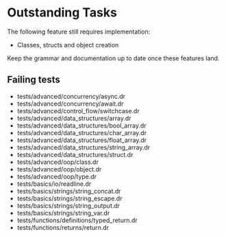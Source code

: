 # Outstanding Tasks

The following feature still requires implementation:

- Classes, structs and object creation

Keep the grammar and documentation up to date once these features land.

## Failing tests

- tests/advanced/concurrency/async.dr
- tests/advanced/concurrency/await.dr
- tests/advanced/control_flow/switchcase.dr
- tests/advanced/data_structures/array.dr
- tests/advanced/data_structures/bool_array.dr
- tests/advanced/data_structures/char_array.dr
- tests/advanced/data_structures/float_array.dr
- tests/advanced/data_structures/string_array.dr
- tests/advanced/data_structures/struct.dr
- tests/advanced/oop/class.dr
- tests/advanced/oop/object.dr
- tests/advanced/oop/type.dr
- tests/basics/io/readline.dr
- tests/basics/strings/string_concat.dr
- tests/basics/strings/string_escape.dr
- tests/basics/strings/string_output.dr
- tests/basics/strings/string_var.dr
- tests/functions/definitions/typed_return.dr
- tests/functions/returns/return.dr
